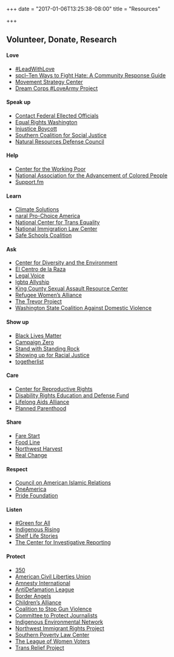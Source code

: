 +++
date = "2017-01-06T13:25:38-08:00"
title = "Resources"

+++

## Volunteer, Donate, Research

<div class="mt2 mb2">
  <div class="col col-2">
    <h4>Love</h4>
  </div>
  <div class="col col-10">
    <ul class="list-reset">
      <li class="mb1"><a href="http://leadwithlove.vision" target="blank">#LeadWithLove</a></li>
      <li class="mb1"><a href="http://goo.gl/iC5ued" target="blank">spcl–Ten Ways to Fight Hate: A Community Response Guide</a></li>
      <li class="mb1"><a href="http://movementstrategy.org" target="blank">Movement Strategy Center</a></li>
      <li class="mb1"><a href="http://thedreamcorps.org" target="blank">Dream Corps #LoveArmy Project</a></li>
    </ul>
  </div>
</div>

<div>
  <div class="col col-2">
    <h4>Speak up</h4>
  </div>
  <div class="col col-10">
    <ul class="list-reset">
      <li class="mb1"><a href="http://usa.gov/elected-officials" target="blank">Contact Federal Ellected Officials</a></li>
      <li class="mb1"><a href="http://equalrightswashington.org" target="blank">Equal Rights Washington</a></li>
      <li class="mb1"><a href="http://injusticeboycott.com" target="blank">Injustice Boycott</a></li>
      <li class="mb1"><a href="http://southerncoalition.org" target="blank">Southern Coalition for Social Justice</a></li>
      <li class="mb1"><a href="http://nrdc.org" target="blank">Natural Resources Defense Council</a></li>
    </ul>
  </div>
</div>

<div>
  <div class="col col-2">
    <h4>Help</h4>
  </div>
  <div class="col col-10">
    <ul class="list-reset">
      <li class="mb1"><a href="http://centerfortheworkingpoor.org" target="blank">Center for the Working Poor</a></li>
      <li class="mb1"><a href="http://naacp.org" target="blank">National Association for the Advancement of Colored People</a></li>
      <li class="mb1"><a href="http://support.fm" target="blank">Support.fm</a></li>
    </ul>
  </div>
</div>

<div>
  <div class="col col-2">
    <h4>Learn</h4>
  </div>
  <div class="col col-10">
    <ul class="list-reset">
      <li class="mb1"><a href="http://climatesolutions.org" target="blank">Climate Solutions</a></li>
      <li class="mb1"><a href="http://prochoiceamerica.org" target="blank">naral Pro-Choice America</a></li>
      <li class="mb1"><a href="http://transequality.org" target="blank">National Center for Trans Equality</a></li>
      <li class="mb1"><a href="http://nilc.org" target="blank">National Immigration Law Center</a></li>
      <li class="mb1"><a href="http://safeschoolscoalition.org" target="blank">Safe Schools Coalition</a></li>
    </ul>
  </div>
</div>

<div>
  <div class="col col-2">
    <h4>Ask</h4>
  </div>
  <div class="col col-10">
    <ul class="list-reset">
      <li class="mb1"><a href="http://cdeinspires.org" target="blank">Center for Diversity and the
Environment</a></li>
      <li class="mb1"><a href="http://elcentrodelaraza.org" target="blank">El Centro de la Raza</a></li>
      <li class="mb1"><a href="http://legalvoice.org" target="blank">Legal Voice</a></li>
      <li class="mb1"><a href="http://allyship.org" target="blank">lgbtq Allyship</a></li>
      <li class="mb1"><a href="http://kcsarc.org" target="blank">King County Sexual Assault
Resource Center</a></li>
      <li class="mb1"><a href="http://rewa.org" target="blank">Refugee Women’s Alliance</a></li>
      <li class="mb1"><a href="http://thetrevorproject.org" target="blank">The Trevor Project</a></li>
      <li class="mb1"><a href="http://wscadv.org" target="blank">Washington State Coalition Against Domestic Violence</a></li>
    </ul>
  </div>
</div>

<div>
  <div class="col col-2">
    <h4>Show up</h4>
  </div>
  <div class="col col-10">
    <ul class="list-reset">
      <li class="mb1"><a href="http://blacklivesmatter.com" target="blank">Black Lives Matter</a></li>
      <li class="mb1"><a href="http://joincampaignzero.org" target="blank">Campaign Zero</a></li>
      <li class="mb1"><a href="http://standwithstandingrock.net" target="blank">Stand with Standing Rock</a></li>
      <li class="mb1"><a href="http://showingupforracialjustice.org" target="blank">Showing up for Racial Justice</a></li>
      <li class="mb1"><a href="http://togetherlist.com" target="blank">togetherlist</a></li>
    </ul>
  </div>
</div>

<div>
  <div class="col col-2">
    <h4>Care</h4>
  </div>
  <div class="col col-10">
    <ul class="list-reset">
      <li class="mb1"><a href="http://reproductiverights.org" target="blank">Center for Reproductive Rights</a></li>
      <li class="mb1"><a href="http://dredf.org" target="blank">Disability Rights Education and Defense Fund</a></li>
      <li class="mb1"><a href="http://llaa.org" target="blank">Lifelong Aids Alliance</a></li>
      <li class="mb1"><a href="http://plannedparenthood.org" target="blank">Planned Parenthood</a></li>
    </ul>
  </div>
</div>

<div>
  <div class="col col-2">
    <h4>Share</h4>
  </div>
  <div class="col col-10">
    <ul class="list-reset">
      <li class="mb1"><a href="http://farestart.org" target="blank">Fare Start</a></li>
      <li class="mb1"><a href="http://foodlifeline.org" target="blank">Food Line</a></li>
      <li class="mb1"><a href="http://northwestharvest.org" target="blank">Northwest Harvest</a></li>
      <li class="mb1"><a href="http://realchangenews.org" target="blank">Real Change</a></li>
    </ul>
  </div>
</div>

<div>
  <div class="col col-2">
    <h4>Respect</h4>
  </div>
  <div class="col col-10">
    <ul class="list-reset">
      <li class="mb1"><a href="http://cair.com" target="blank">Council on American Islamic
Relations</a></li>
      <li class="mb1"><a href="http://weareoneamerica.org" target="blank">OneAmerica</a></li>
      <li class="mb1"><a href="http://pridefoundation.org" target="blank">Pride Foundation</a></li>
    </ul>
  </div>
</div>

<div>
  <div class="col col-2">
    <h4>Listen</h4>
  </div>
  <div class="col col-10">
    <ul class="list-reset">
      <li class="mb1"><a href="http://greenforall.org" target="blank">#Green for All</a></li>
      <li class="mb1"><a href="http://indigenousrising.org" target="blank">Indigenous Rising</a></li>
      <li class="mb1"><a href="http://shelflifestories.com" target="blank">Shelf Life Stories</a></li>
      <li class="mb1"><a href="http://revealnews.org" target="blank">The Center for Investigative
Reporting</a></li>
    </ul>
  </div>
</div>

<div>
  <div class="col col-2">
    <h4>Protect</h4>
  </div>
  <div class="col col-10">
    <ul class="list-reset">
      <li class="mb1"><a href="http://350.org" target="blank">350</a></li>
      <li class="mb1"><a href="http://aclu.org" target="blank">American Civil Liberties Union</a></li>
      <li class="mb1"><a href="http://amnestyusa.org" target="blank">Amnesty International</a></li>
      <li class="mb1"><a href="http://adl.org" target="blank">AntiDefamation League</a></li>
      <li class="mb1"><a href="http://borderangels.org" target="blank">Border Angels</a></li>
      <li class="mb1"><a href="http://childrensalliance.org" target="blank">Children’s Alliance</a></li>
      <li class="mb1"><a href="http://csgv.org" target="blank">Coalition to Stop Gun Violence</a></li>
      <li class="mb1"><a href="http://cpj.org" target="blank">Committee to Protect Journalists</a></li>
      <li class="mb1"><a href="http://ienearth.org" target="blank">Indigenous Environmental Network</a></li>
      <li class="mb1"><a href="http://nwirp.org" target="blank">Northwest Immigrant Rights Project</a></li>
      <li class="mb1"><a href="http://splcenter.org" target="blank">Southern Poverty Law Center</a></li>
      <li class="mb1"><a href="http://lwv.org" target="blank">The League of Women Voters</a></li>
      <li class="mb1"><a href="http://transrelief.com" target="blank">Trans Relief Project</a></li>
    </ul>
  </div>
</div>
